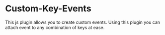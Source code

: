 # Custom-Key-Events
This js plugin allows you to create custom events. Using this plugin you can attach event to any combination of keys at ease.
